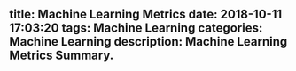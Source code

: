 title: Machine Learning Metrics
date: 2018-10-11 17:03:20
tags: Machine Learning
categories: Machine Learning
description: Machine Learning Metrics Summary. 
---
